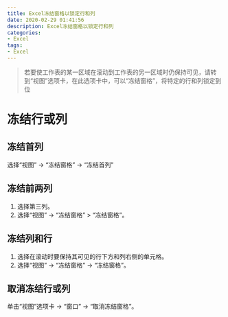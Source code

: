 ```yaml
---
title: Excel冻结窗格以锁定行和列
date: 2020-02-29 01:41:56
description: Excel冻结窗格以锁定行和列
categories:
- Excel
tags:
- Excel
---
```

>   若要使工作表的某一区域在滚动到工作表的另一区域时仍保持可见，请转到“视图”选项卡，在此选项卡中，可以“冻结窗格”，将特定的行和列锁定到位

#   冻结行或列

##  冻结首列
选择“视图” -> “冻结窗格” -> “冻结首列”

##  冻结前两列
1.  选择第三列。
2.  选择“视图” -> “冻结窗格” > “冻结窗格”。

##  冻结列和行
1.  选择在滚动时要保持其可见的行下方和列右侧的单元格。
2.  选择“视图” -> “冻结窗格” -> “冻结窗格”。

##  取消冻结行或列
单击“视图”选项卡 -> “窗口” -> “取消冻结窗格”。
